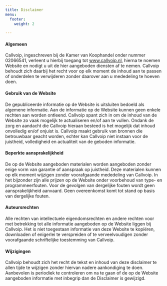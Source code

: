 ```yaml
---
title: Disclaimer
menu:
  footer:
    weight: 2

---
```

#### Algemeen

Callvoip, ingeschreven bij de Kamer van Koophandel onder nummer 02066541, verleent u hierbij toegang tot www.callvoip.nl, hierna te noemen Website en nodigt u uit de hier aangeboden diensten af te nemen. Callvoip behoudt zich daarbij het recht voor op elk moment de inhoud aan te passen of onderdelen te verwijderen zonder daarover aan u mededeling te hoeven doen.

#### Gebruik van de Website

De gepubliceerde informatie op de Website is uitsluiten bedoeld als algemene informatie. Aan de informatie op de Website kunnen geen enkele rechten aan worden ontleend. Callvoip spant zich in om de inhoud van de Website zo vaak mogelijk te actualiseren en/of aan te vullen. Ondank de zorg en aandacht die Callvoip hieraan besteed is het mogelijk dat inhoud onvolledig en/of onjuist is. Callvoip maakt gebruik van bronnen die betrouwbaar geacht worden, echter kan Callvoip niet instaan voor de juistheid, volledigheid en actualiteit van de geboden informatie.

#### Beperkte aansprakelijkheid

De op de Website aangeboden materialen worden aangeboden zonder enige vorm van garantie of aanspraak op juistheid. Deze materialen kunnen op elk moment wijzigen zonder voorafgaande mededeling van Callvoip. In het bijzonder zijn alle prijzen op de Website onder voorbehoud van type- en programmeerfouten. Voor de gevolgen van dergelijke fouten wordt geen aansprakelijkheid aanvaard. Geen overeenkomst komt tot stand op basis van dergelijke fouten.

#### Auteursrechten

Alle rechten van intellectuele eigendomsrechten en andere rechten voor met betrekking tot alle informatie aangeboden op de Website liggen bij Callvoip. Het is niet toegestaan informatie van deze Website te kopiëren, downloaden of enigerlei te verspreiden of te verveelvoudigen zonder voorafgaande schriftelijke toestemming van Callvoip.

#### Wijzigingen

Callvoip behoudt zich het recht de tekst en inhoud van deze disclaimer te allen tijde te wijzigen zonder hiervan nadere aankondiging te doen. Aanbevolen is periodiek te controleren om na te gaan of de op de Website aangeboden informatie met inbegrip dan de Disclaimer is gewijzigd.